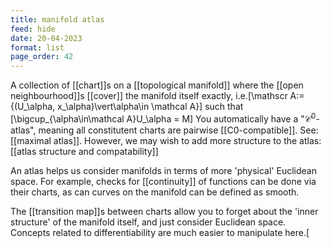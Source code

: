 ```yaml
---
title: manifold atlas
feed: hide
date: 20-04-2023
format: list
page_order: 42
---
```



A collection of [[chart]]s on a [[topological manifold]] where the [[open neighbourhood]]s [[cover]] the manifold itself exactly, i.e.\[\mathscr A:= \{(U_\alpha, x_\alpha)\vert\alpha\in \mathcal A\}\] such that \[\bigcup_{\alpha\in\mathcal A}U_\alpha = M\]
You automatically have a "$\mathcal C^0$-atlas", meaning all constitutent charts are pairwise [[C0-compatible]]. See: [[maximal atlas]].
However, we may wish to add more structure to the atlas: [[atlas structure and compatability]]

An atlas helps us consider manifolds in terms of more 'physical' Euclidean space. For example, checks for [[continuity]] of functions can be done via their charts, as can curves on the manifold can be defined as smooth.

The [[transition map]]s between charts allow you to forget about the 'inner structure' of the manifold itself, and just consider Euclidean space. Concepts related to differentiability are much easier to manipulate here.\[